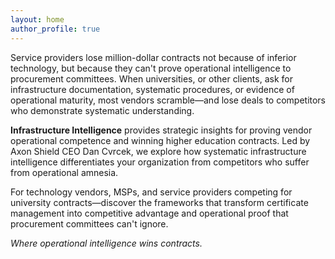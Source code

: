 ```yaml
---
layout: home
author_profile: true
---
```


Service providers lose million-dollar contracts not because of inferior technology, but because they can't prove operational intelligence to procurement committees. When universities, or other clients, ask for infrastructure documentation, systematic procedures, or evidence of operational maturity, most vendors scramble—and lose deals to competitors who demonstrate systematic understanding.

**Infrastructure Intelligence** provides strategic insights for proving vendor operational competence and winning higher education contracts. Led by Axon Shield CEO Dan Cvrcek, we explore how systematic infrastructure intelligence differentiates your organization from competitors who suffer from operational amnesia.

For technology vendors, MSPs, and service providers competing for university contracts—discover the frameworks that transform certificate management into competitive advantage and operational proof that procurement committees can't ignore.

*Where operational intelligence wins contracts.*